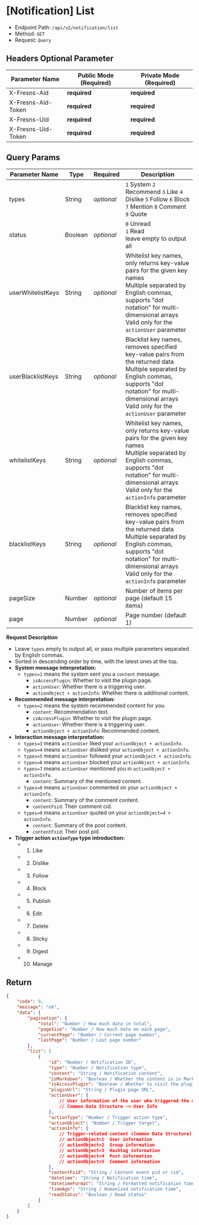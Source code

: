 # [Notification] List

- Endpoint Path: `/api/v2/notification/list`
- Method: `GET`
- Request: `Query`

## Headers Optional Parameter

| Parameter Name | Public Mode (Required) | Private Mode (Required) |
| --- | --- | --- |
| X-Fresns-Aid | **required** | **required** |
| X-Fresns-Aid-Token | **required** | **required** |
| X-Fresns-Uid | **required** | **required** |
| X-Fresns-Uid-Token | **required** | **required** |

## Query Params

| Parameter Name | Type | Required | Description |
| --- | --- | --- | --- |
| types | String | *optional* | `1` System `2` Recommend `3` Like `4` Dislike `5` Follow `6` Block `7` Mention `8` Comment `9` Quote |
| status | Boolean | *optional* | `0` Unread<br>`1` Read<br>leave empty to output all |
| userWhitelistKeys | String | *optional* | Whitelist key names, only returns key-value pairs for the given key names<br>Multiple separated by English commas, supports "dot notation" for multi-dimensional arrays<br>Valid only for the `actionUser` parameter |
| userBlacklistKeys | String | *optional* | Blacklist key names, removes specified key-value pairs from the returned data<br>Multiple separated by English commas, supports "dot notation" for multi-dimensional arrays<br>Valid only for the `actionUser` parameter |
| whitelistKeys | String | *optional* | Whitelist key names, only returns key-value pairs for the given key names<br>Multiple separated by English commas, supports "dot notation" for multi-dimensional arrays<br>Valid only for the `actionInfo` parameter |
| blacklistKeys | String | *optional* | Blacklist key names, removes specified key-value pairs from the returned data<br>Multiple separated by English commas, supports "dot notation" for multi-dimensional arrays<br>Valid only for the `actionInfo` parameter |
| pageSize | Number | *optional* | Number of items per page (default 15 items) |
| page | Number | *optional* | Page number (default 1) |

**Request Description**

- Leave `types` empty to output all, or pass multiple parameters separated by English commas.
- Sorted in descending order by time, with the latest ones at the top.
- **System message interpretation:**
    - `types=1` means the system sent you a `content` message.
        - `isAccessPlugin`: Whether to visit the plugin page.
        - `actionUser`: Whether there is a triggering user.
        - `actionObject + actionInfo`: Whether there is additional content.
- **Recommended message interpretation:**
    - `types=2` means the system recommended content for you.
        - `content`: Recommendation text.
        - `isAccessPlugin`: Whether to visit the plugin page.
        - `actionUser`: Whether there is a triggering user.
        - `actionObject + actionInfo`: Recommended content.
- **Interaction message interpretation:**
    - `types=3` means `actionUser` liked your `actionObject + actionInfo`.
    - `types=4` means `actionUser` disliked your `actionObject + actionInfo`.
    - `types=5` means `actionUser` followed your `actionObject + actionInfo`.
    - `types=6` means `actionUser` blocked your `actionObject + actionInfo`.
    - `types=7` means `actionUser` mentioned you in `actionObject + actionInfo`.
        - `content`: Summary of the mentioned content.
    - `types=8` means `actionUser` commented on your `actionObject + actionInfo`.
        - `content`: Summary of the comment content.
        - `contentFsid`: Their comment cid.
    - `types=9` means `actionUser` quoted on your `actionObject=4 + actionInfo`.
        - `content`: Summary of the post content.
        - `contentFsid`: Their post pid.
- **Trigger action `actionType` type introduction:**
    - 1. Like
    - 2. Dislike
    - 3. Follow
    - 4. Block
    - 5. Publish
    - 6. Edit
    - 7. Delete
    - 8. Sticky
    - 9. Digest
    - 10. Manage

## Return

```json
{
    "code": 0,
    "message": "ok",
    "data": {
        "pagination": {
            "total": "Number / How much data in total",
            "pageSize": "Number / How much data on each page",
            "currentPage": "Number / Current page number",
            "lastPage": "Number / Last page number"
        },
        "list": [
            {
                "id": "Number / Notification ID",
                "type": "Number / Notification type",
                "content": "String / Notification content",
                "isMarkdown": "Boolean / Whether the content is in Markdown format",
                "isAccessPlugin": "Boolean / Whether to visit the plugin page",
                "pluginUrl": "String / Plugin page URL",
                "actionUser": {
                    // User information of the user who triggered the message
                    // Common Data Structure -> User Info
                },
                "actionType": "Number / Trigger action type",
                "actionObject": "Number / Trigger target",
                "actionInfo": {
                    // Trigger-related content (Common Data Structure)
                    // actionObject=1  User information
                    // actionObject=2  Group information
                    // actionObject=3  Hashtag information
                    // actionObject=4  Post information
                    // actionObject=5  Comment information
                },
                "contentFsid": "String / Content event pid or cid",
                "datetime": "String / Notification time",
                "datetimeFormat": "String / Formatted notification time",
                "timeAgo": "String / Humanized notification time",
                "readStatus": "Boolean / Read status"
            }
        ]
    }
}
```
